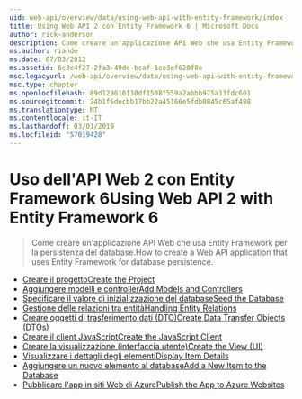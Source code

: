 ```yaml
---
uid: web-api/overview/data/using-web-api-with-entity-framework/index
title: Using Web API 2 con Entity Framework 6 | Microsoft Docs
author: rick-anderson
description: Come creare un'applicazione API Web che usa Entity Framework per la persistenza del database.
ms.author: riande
ms.date: 07/03/2012
ms.assetid: 6c3c4f27-2fa3-49dc-bcaf-1ee3ef620f8e
msc.legacyurl: /web-api/overview/data/using-web-api-with-entity-framework
msc.type: chapter
ms.openlocfilehash: 89d129616130df1508f559a2abbb975a13fdc601
ms.sourcegitcommit: 24b1f6decbb17bb22a45166e5fdb0845c65af498
ms.translationtype: MT
ms.contentlocale: it-IT
ms.lasthandoff: 03/01/2019
ms.locfileid: "57019428"
---
```

<a name="using-web-api-2-with-entity-framework-6"></a><span data-ttu-id="16ea1-103">Uso dell'API Web 2 con Entity Framework 6</span><span class="sxs-lookup"><span data-stu-id="16ea1-103">Using Web API 2 with Entity Framework 6</span></span>
====================
> <span data-ttu-id="16ea1-104">Come creare un'applicazione API Web che usa Entity Framework per la persistenza del database.</span><span class="sxs-lookup"><span data-stu-id="16ea1-104">How to create a Web API application that uses Entity Framework for database persistence.</span></span>


- [<span data-ttu-id="16ea1-105">Creare il progetto</span><span class="sxs-lookup"><span data-stu-id="16ea1-105">Create the Project</span></span>](part-1.md)
- [<span data-ttu-id="16ea1-106">Aggiungere modelli e controller</span><span class="sxs-lookup"><span data-stu-id="16ea1-106">Add Models and Controllers</span></span>](part-2.md)
- [<span data-ttu-id="16ea1-107">Specificare il valore di inizializzazione del database</span><span class="sxs-lookup"><span data-stu-id="16ea1-107">Seed the Database</span></span>](part-3.md)
- [<span data-ttu-id="16ea1-108">Gestione delle relazioni tra entità</span><span class="sxs-lookup"><span data-stu-id="16ea1-108">Handling Entity Relations</span></span>](part-4.md)
- [<span data-ttu-id="16ea1-109">Creare oggetti di trasferimento dati (DTO)</span><span class="sxs-lookup"><span data-stu-id="16ea1-109">Create Data Transfer Objects (DTOs)</span></span>](part-5.md)
- [<span data-ttu-id="16ea1-110">Creare il client JavaScript</span><span class="sxs-lookup"><span data-stu-id="16ea1-110">Create the JavaScript Client</span></span>](part-6.md)
- [<span data-ttu-id="16ea1-111">Creare la visualizzazione (interfaccia utente)</span><span class="sxs-lookup"><span data-stu-id="16ea1-111">Create the View (UI)</span></span>](part-7.md)
- [<span data-ttu-id="16ea1-112">Visualizzare i dettagli degli elementi</span><span class="sxs-lookup"><span data-stu-id="16ea1-112">Display Item Details</span></span>](part-8.md)
- [<span data-ttu-id="16ea1-113">Aggiungere un nuovo elemento al database</span><span class="sxs-lookup"><span data-stu-id="16ea1-113">Add a New Item to the Database</span></span>](part-9.md)
- [<span data-ttu-id="16ea1-114">Pubblicare l'app in siti Web di Azure</span><span class="sxs-lookup"><span data-stu-id="16ea1-114">Publish the App to Azure Websites</span></span>](part-10.md)
